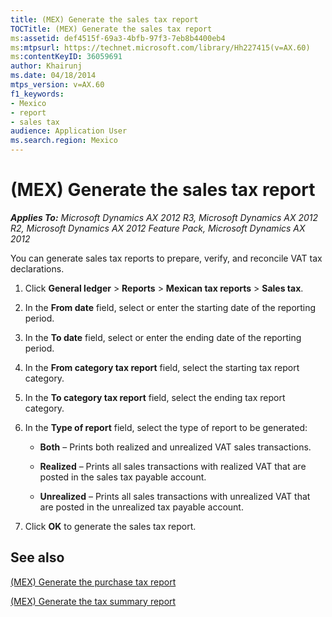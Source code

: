 ```yaml
---
title: (MEX) Generate the sales tax report
TOCTitle: (MEX) Generate the sales tax report
ms:assetid: def4515f-69a3-4bfb-97f3-7eb8b4400eb4
ms:mtpsurl: https://technet.microsoft.com/library/Hh227415(v=AX.60)
ms:contentKeyID: 36059691
author: Khairunj
ms.date: 04/18/2014
mtps_version: v=AX.60
f1_keywords:
- Mexico
- report
- sales tax
audience: Application User
ms.search.region: Mexico
---
```


# (MEX) Generate the sales tax report 


_**Applies To:** Microsoft Dynamics AX 2012 R3, Microsoft Dynamics AX 2012 R2, Microsoft Dynamics AX 2012 Feature Pack, Microsoft Dynamics AX 2012_

You can generate sales tax reports to prepare, verify, and reconcile VAT tax declarations.

1.  Click **General ledger** \> **Reports** \> **Mexican tax reports** \> **Sales tax**.

2.  In the **From date** field, select or enter the starting date of the reporting period.

3.  In the **To date** field, select or enter the ending date of the reporting period.

4.  In the **From category tax report** field, select the starting tax report category.

5.  In the **To category tax report** field, select the ending tax report category.

6.  In the **Type of report** field, select the type of report to be generated:
    
      - **Both** – Prints both realized and unrealized VAT sales transactions.
    
      - **Realized** – Prints all sales transactions with realized VAT that are posted in the sales tax payable account.
    
      - **Unrealized** – Prints all sales transactions with unrealized VAT that are posted in the unrealized tax payable account.

7.  Click **OK** to generate the sales tax report.

## See also

[(MEX) Generate the purchase tax report](mex-generate-the-purchase-tax-report.md)

[(MEX) Generate the tax summary report](mex-generate-the-tax-summary-report.md)

  


